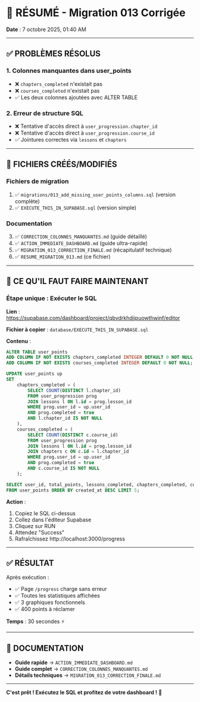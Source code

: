 # 🎯 RÉSUMÉ - Migration 013 Corrigée

**Date** : 7 octobre 2025, 01:40 AM

---

## ✅ PROBLÈMES RÉSOLUS

### 1. Colonnes manquantes dans user_points
- ❌ `chapters_completed` n'existait pas
- ❌ `courses_completed` n'existait pas
- ✅ Les deux colonnes ajoutées avec ALTER TABLE

### 2. Erreur de structure SQL
- ❌ Tentative d'accès direct à `user_progression.chapter_id`
- ❌ Tentative d'accès direct à `user_progression.course_id`
- ✅ Jointures correctes via `lessons` et `chapters`

---

## 📁 FICHIERS CRÉÉS/MODIFIÉS

### Fichiers de migration
1. ✅ `migrations/013_add_missing_user_points_columns.sql` (version complète)
2. ✅ `EXECUTE_THIS_IN_SUPABASE.sql` (version simple)

### Documentation
3. ✅ `CORRECTION_COLONNES_MANQUANTES.md` (guide détaillé)
4. ✅ `ACTION_IMMEDIATE_DASHBOARD.md` (guide ultra-rapide)
5. ✅ `MIGRATION_013_CORRECTION_FINALE.md` (récapitulatif technique)
6. ✅ `RESUME_MIGRATION_013.md` (ce fichier)

---

## 🚀 CE QU'IL FAUT FAIRE MAINTENANT

### Étape unique : Exécuter le SQL

**Lien** : https://supabase.com/dashboard/project/qbvdrkhdjjpuowthwinf/editor

**Fichier à copier** : `database/EXECUTE_THIS_IN_SUPABASE.sql`

**Contenu** :
```sql
ALTER TABLE user_points 
ADD COLUMN IF NOT EXISTS chapters_completed INTEGER DEFAULT 0 NOT NULL,
ADD COLUMN IF NOT EXISTS courses_completed INTEGER DEFAULT 0 NOT NULL;

UPDATE user_points up
SET 
    chapters_completed = (
        SELECT COUNT(DISTINCT l.chapter_id)
        FROM user_progression prog
        JOIN lessons l ON l.id = prog.lesson_id
        WHERE prog.user_id = up.user_id
        AND prog.completed = true
        AND l.chapter_id IS NOT NULL
    ),
    courses_completed = (
        SELECT COUNT(DISTINCT c.course_id)
        FROM user_progression prog
        JOIN lessons l ON l.id = prog.lesson_id
        JOIN chapters c ON c.id = l.chapter_id
        WHERE prog.user_id = up.user_id
        AND prog.completed = true
        AND c.course_id IS NOT NULL
    );

SELECT user_id, total_points, lessons_completed, chapters_completed, courses_completed
FROM user_points ORDER BY created_at DESC LIMIT 5;
```

**Action** :
1. Copiez le SQL ci-dessus
2. Collez dans l'éditeur Supabase
3. Cliquez sur RUN
4. Attendez "Success"
5. Rafraîchissez http://localhost:3000/progress

---

## ✅ RÉSULTAT

Après exécution :
- ✅ Page `/progress` charge sans erreur
- ✅ Toutes les statistiques affichées
- ✅ 3 graphiques fonctionnels
- ✅ 400 points à réclamer

**Temps** : 30 secondes ⚡

---

## 🔗 DOCUMENTATION

- **Guide rapide** → `ACTION_IMMEDIATE_DASHBOARD.md`
- **Guide complet** → `CORRECTION_COLONNES_MANQUANTES.md`
- **Détails techniques** → `MIGRATION_013_CORRECTION_FINALE.md`

---

**C'est prêt ! Exécutez le SQL et profitez de votre dashboard !** 🎉
